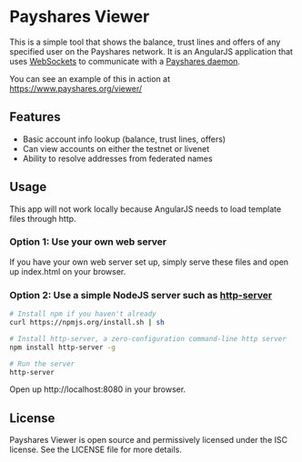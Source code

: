 Payshares Viewer
==============
This is a simple tool that shows the balance, trust lines and offers of any specified user on the Payshares network. It is an AngularJS application that uses [WebSockets](https://developer.mozilla.org/en-US/docs/WebSockets) to communicate with a [Payshares daemon](https://github.com/payshares/paysharesd).

You can see an example of this in action at https://www.payshares.org/viewer/

## Features
- Basic account info lookup (balance, trust lines, offers)
- Can view accounts on either the testnet or livenet
- Ability to resolve addresses from federated names

## Usage
This app will not work locally because AngularJS needs to load template files through http.

### Option 1: Use your own web server
If you have your own web server set up, simply serve these files and open up index.html on your browser.

### Option 2: Use a simple NodeJS server such as [http-server](https://www.npmjs.org/package/http-server)
```bash
# Install npm if you haven't already
curl https://npmjs.org/install.sh | sh

# Install http-server, a zero-configuration command-line http server
npm install http-server -g

# Run the server
http-server
```

Open up http://localhost:8080 in your browser.

## License
Payshares Viewer is open source and permissively licensed under the ISC license. See the LICENSE file for more details.
